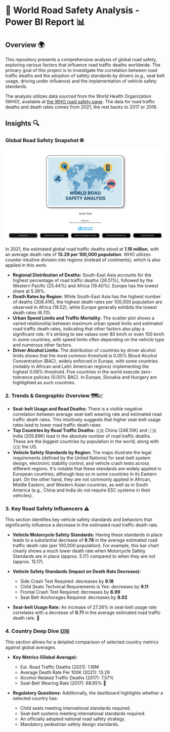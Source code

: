 # 🚗 World Road Safety Analysis - Power BI Report 📊

## Overview 🌍

This repository presents a comprehensive analysis of global road safety, exploring various factors that influence road traffic deaths worldwide. The primary goal of this project is to investigate the correlation between road traffic deaths and the adoption of safety standards by drivers (e.g., seat belt usage, driving under influence) and the implementation of vehicle safety standards.

The analysis utilizes data sourced from the World Health Organization (WHO), available at [the WHO road safety page](https://www.who.int/data/gho/data/themes/road-safety). The data for road traffic deaths and death rates comes from 2021, the rest backs to 2017 or 2016.

## Insights 🔍

### Global Road Safety Snapshot 🌐

![images/page1](images/page1.png)

In 2021, the estimated global road traffic deaths stood at **1.16 million**, with an average death rate of **13.29 per 100,000 population**. WHO utilizes counter-intuitive division into regions (instead of continents), which is also applied in this work.

* **Regional Distribution of Deaths:** South-East Asia accounts for the highest percentage of road traffic deaths (26.51%), followed by the Western Pacific (25.44%) and Africa (19.40%). Europe has the lowest share at 5.39%.
* **Death Rates by Region:** While South-East Asia has the highest number of deaths (308.41K), the highest death rates per 100,000 population are observed in Africa (19.52), while Europe generally exhibits the lowest death rates (6.70).
* **Urban Speed Limits and Traffic Mortality:** The scatter plot shows a varied relationship between maximum urban speed limits and estimated road traffic death rates, indicating that other factors also play a significant role. It's striking to see values over 80 km/h or even 100 km/h in some countries, with speed limits often depending on the vehicle type and numerous other factors.
* **Driver Alcohol Limits:** The distribution of countries by driver alcohol limits shows that the most common threshold is 0.05% Blood Alcohol Concentration (BAC), widely enforced in Europe, with some countries (notably in African and Latin American regions) implementing the highest 0.08% threshold. Five countries in the world execute zero-tolerance policies (0.00% BAC). In Europe, Slovakia and Hungary are highlighted as such countries.

### 2. Trends & Geographic Overview 🗺️📈

* **Seat-belt Usage and Road Deaths:** There is a visible negative correlation between average seat-belt wearing rate and estimated road traffic death rates. This intuitively suggests that higher seat-belt usage rates lead to lower road traffic death rates.
* **Top Countries by Road Traffic Deaths:** 🇨🇳 China (248.10K) and 🇮🇳 India (205.89K) lead in the absolute number of road traffic deaths. These are the biggest countries by population in the world, along with 🇺🇸 the US.
* **Vehicle Safety Standards by Region:** The maps illustrate the legal requirements (defined by the United Nations) for seat-belt system design, electronic stability control, and vehicle crash tests across different regions. It's notable that these standards are widely applied in European countries, although less so in some countries in its Eastern part. On the other hand, they are not commonly applied in African, Middle Eastern, and Western Asian countries, as well as in South America (e.g., China and India do not require ESC systems in their vehicles).

### 3. Key Road Safety Influencers ⚠️

This section identifies key vehicle safety standards and behaviors that significantly influence a decrease in the estimated road traffic death rate.

* **Vehicle Motorcycle Safety Standards:** Having these standards in place leads to a substantial decrease of **9.78** in the average estimated road traffic death rate (per 100,000 population). For example, this bar chart clearly shows a much lower death rate when Motorcycle Safety Standards are in place (approx. 5.17) compared to when they are not (approx. 15.17).
* **Vehicle Safety Standards (Impact on Death Rate Decrease):**

  * Side Crash Test Required: decreases by **9.18**
  * Child Seats Technical Requirements is Yes: decreases by **9.11**
  * Frontal Crash Test Required: decreases by **8.99**
  * Seat Belt Anchorages Required: decreases by **8.02**
* **Seat-belt Usage Rate:** An increase of 27.26% in seat-belt usage rate correlates with a decrease of **0.71** in the average estimated road traffic death rate. 🎯

### 4. Country Deep Dive 🇺🇳

This section allows for a detailed comparison of selected country metrics against global averages.

* **Key Metrics (Global Average):**

  * Est. Road Traffic Deaths (2021): 1.16M
  * Average Death Rate Per 100K (2021): 13.29
  * Alcohol-Related Traffic Deaths (2017): 7.57%
  * Seat-Belt Wearing Rate (2017): 68.65% 🧷
* **Regulatory Questions:** Additionally, the dashboard highlights whether a selected country has:

  * Child seats meeting international standards required.
  * Seat-belt systems meeting international standards required.
  * An officially adopted national road safety strategy.
  * Mandatory pedestrian safety design standards.

